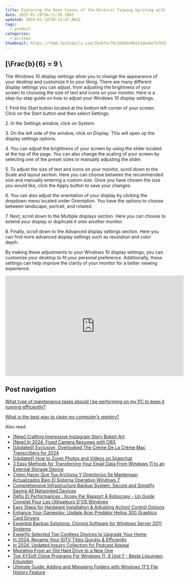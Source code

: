 ```yaml
---
title: Exploring the Root Causes of the Historic Taiping Uprising with YL Software Insights
date: 2025-01-10T16:11:56.188Z
updated: 2025-01-14T20:32:47.081Z
tags:
  - product
categories:
  - pcclean
thumbnail: https://thmb.techidaily.com/35eb7ec70c3d68bdd6223aba9efbf03bc030e84e65b3cf939f3e4c2fcf3f5d40.jpg
---
```


## \[\Frac{b}{6} = 9 \

The Windows 10 display settings allow you to change the appearance of your desktop and customize it to your liking. There are many different display settings you can adjust, from adjusting the brightness of your screen to choosing the size of text and icons on your monitor. Here is a step-by-step guide on how to adjust your Windows 10 display settings. 

1\. Find the Start button located at the bottom left corner of your screen. Click on the Start button and then select Settings.

2\. In the Settings window, click on System.

3\. On the left side of the window, click on Display. This will open up the display settings options. 

4\. You can adjust the brightness of your screen by using the slider located at the top of the page. You can also change the scaling of your screen by selecting one of the preset sizes or manually adjusting the slider.

5\. To adjust the size of text and icons on your monitor, scroll down to the Scale and layout section. Here you can choose between the recommended size and manually entering a custom size. Once you have chosen the size you would like, click the Apply button to save your changes.

6\. You can also adjust the orientation of your display by clicking the dropdown menu located under Orientation. You have the options to choose between landscape, portrait, and rotated.

7\. Next, scroll down to the Multiple displays section. Here you can choose to extend your display or duplicate it onto another monitor.

8\. Finally, scroll down to the Advanced display settings section. Here you can find more advanced display settings such as resolution and color depth. 

By making these adjustments to your Windows 10 display settings, you can customize your desktop to fit your personal preference. Additionally, these settings can help improve the clarity of your monitor for a better viewing experience.

<!-- affiliate ads begin -->
<iframe width="560" height="315" src="https://www.youtube.com/embed/KdpTAZ9zonQ?si=5Nd5SPW1axA7GPuB" title="YouTube video player" frameborder="0" allow="accelerometer; autoplay; clipboard-write; encrypted-media; gyroscope; picture-in-picture; web-share" referrerpolicy="strict-origin-when-cross-origin" allowfullscreen></iframe>
<!-- affiliate ads end -->

## Post navigation

[What type of maintenance tasks should I be performing on my PC to keep it running efficiently?](https://tools.techidaily.com/pcclean/products/)

[What is the best way to clean my computer’s registry?](https://tools.techidaily.com/pcclean/products/)

<ins class="adsbygoogle"
     style="display:block"
     data-ad-format="autorelaxed"
     data-ad-client="ca-pub-7571918770474297"
     data-ad-slot="1223367746"></ins>

<ins class="adsbygoogle"
     style="display:block"
     data-ad-client="ca-pub-7571918770474297"
     data-ad-slot="8358498916"
     data-ad-format="auto"
     data-full-width-responsive="true"></ins>

<span class="atpl-alsoreadstyle">Also read:</span>
<div><ul>
<li><a href="https://instagram-videos.techidaily.com/new-crafting-impressive-instagram-story-bokeh-art/"><u>[New] Crafting Impressive Instagram Story Bokeh Art</u></a></li>
<li><a href="https://screen-video-capture.techidaily.com/new-in-2024-fixed-camera-resumes-with-obs/"><u>[New] In 2024, Fixed Camera Resumes with OBS</u></a></li>
<li><a href="https://fox-access.techidaily.com/updated-exclusive-overlooked-the-creme-de-la-creme-mac-transcribers-for-2024/"><u>[Updated] Exclusive, Overlooked The Crème De La Crème Mac Transcribers for 2024</u></a></li>
<li><a href="https://fox-boxes.techidaily.com/updated-how-to-zoom-photos-and-videos-on-snapchat/"><u>[Updated] How to Zoom Photos and Videos on Snapchat</u></a></li>
<li><a href="https://win-hot.techidaily.com/3-easy-methods-for-transferring-your-email-data-from-windows-11-to-an-external-storage-device/"><u>3 Easy Methods for Transferring Your Email Data From Windows 11 to an External Storage Device</u></a></li>
<li><a href="https://win-hot.techidaily.com/como-hacer-que-tus-archivos-y-directorios-se-mantengan-actualizados-bajo-el-sistema-operativo-windows-7/"><u>Cómo Hacer Que Tus Archivos Y Directorios Se Mantengan Actualizados Bajo El Sistema Operativo Windows 7</u></a></li>
<li><a href="https://win-hot.techidaily.com/comprehensive-infrastructure-backup-system-secure-and-simplify-saving-all-networked-devices/"><u>Comprehensive Infrastructure Backup System: Secure and Simplify Saving All Networked Devices</u></a></li>
<li><a href="https://win-hot.techidaily.com/defis-et-performances-xcopy-par-rapport-a-robocopy-un-guide-complet-pour-les-utilisateurs-dos-windows/"><u>Défis Et Performances : Xcopy Par Rapport À Robocopy - Un Guide Complet Pour Les Utilisateurs D'OS Windows</u></a></li>
<li><a href="https://fox-zaraz.techidaily.com/easy-steps-for-hardware-installation-and-adjusting-action-control-options/"><u>Easy Steps for Hardware Installation & Adjusting Action! Control Options</u></a></li>
<li><a href="https://hardware-help.techidaily.com/enhance-your-gameplay-update-acer-predator-helios-300-graphics-card-drivers/"><u>Enhance Your Gameplay: Update Acer Predator Helios 300 Graphics Card Drivers</u></a></li>
<li><a href="https://win-hot.techidaily.com/essential-backup-solutions-cloning-software-for-windows-server-2011-systems/"><u>Essential Backup Solutions: Cloning Software for Windows Server 2011 Systems</u></a></li>
<li><a href="https://tech-recovery.techidaily.com/expertly-selected-top-cordless-devices-to-upgrade-your-home/"><u>Expertly Selected Top Cordless Devices to Upgrade Your Home</u></a></li>
<li><a href="https://instagram-video-recordings.techidaily.com/in-2024-revamp-your-igtv-titles-quickly-and-efficiently/"><u>In 2024, Revamp Your IGTV Titles Quickly & Efficiently</u></a></li>
<li><a href="https://some-approaches.techidaily.com/in-2024-updated-inquiry-collection-for-podcast-appeal/"><u>In 2024, Updated Inquiry Collection for Podcast Appeal</u></a></li>
<li><a href="https://win-hot.techidaily.com/migrating-from-an-old-hard-drive-to-a-new-one/"><u>Migrating From an Old Hard Drive to a New One</u></a></li>
<li><a href="https://win-hot.techidaily.com/top-xysoft-clone-programs-fur-windows-11-8-und-7-beste-losungen-erkunden/"><u>Top XYSoft Clone Programs Für Windows 11, 8 Und 7 - Beste Lösungen Erkunden</u></a></li>
<li><a href="https://win-hot.techidaily.com/ultimate-guide-adding-and-managing-folders-with-windows-11s-file-history-feature/"><u>Ultimate Guide: Adding and Managing Folders with Windows 11'S File History Feature</u></a></li>
</ul></div>

